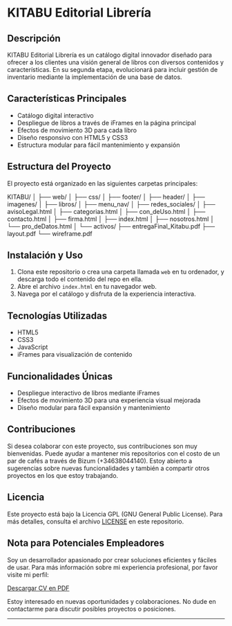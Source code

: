 # KITABU Editorial Librería

## Descripción
KITABU Editorial Librería es un catálogo digital innovador diseñado para ofrecer a los clientes una visión general de libros con diversos contenidos y características. En su segunda etapa, evolucionará para incluir gestión de inventario mediante la implementación de una base de datos.

## Características Principales
- Catálogo digital interactivo
- Despliegue de libros a través de iFrames en la página principal
- Efectos de movimiento 3D para cada libro
- Diseño responsivo con HTML5 y CSS3
- Estructura modular para fácil mantenimiento y expansión

## Estructura del Proyecto
El proyecto está organizado en las siguientes carpetas principales:

KITABU/
│
├── web/
│ ├── css/
│ ├── footer/
│ ├── header/
│ ├── imagenes/
│ ├── libros/
│ ├── menu_nav/
│ ├── redes_sociales/
│ ├── avisoLegal.html
│ ├── categorias.html
│ ├── con_deUso.html
│ ├── contacto.html
│ ├── firma.html
│ ├── index.html
│ ├── nosotros.html
│ └── pro_deDatos.html
│
└── activos/
├── entregaFinal_Kitabu.pdf
├── layout.pdf
└── wireframe.pdf



## Instalación y Uso
1. Clona este repositorio o crea una carpeta llamada `web` en tu ordenador, y descarga todo el contenido del repo en ella.
2. Abre el archivo `index.html` en tu navegador web.
3. Navega por el catálogo y disfruta de la experiencia interactiva.

## Tecnologías Utilizadas
- HTML5
- CSS3
- JavaScript
- iFrames para visualización de contenido

## Funcionalidades Únicas
- Despliegue interactivo de libros mediante iFrames
- Efectos de movimiento 3D para una experiencia visual mejorada
- Diseño modular para fácil expansión y mantenimiento

## Contribuciones
Si desea colaborar con este proyecto, sus contribuciones son muy bienvenidas. Puede ayudar a mantener mis repositorios con el costo de un par de cafés a través de Bizum (+34638044140). Estoy abierto a sugerencias sobre nuevas funcionalidades y también a compartir otros proyectos en los que estoy trabajando.

## Licencia
Este proyecto está bajo la Licencia GPL (GNU General Public License). Para más detalles, consulta el archivo [LICENSE](LICENSE) en este repositorio.

## Nota para Potenciales Empleadores
Soy un desarrollador apasionado por crear soluciones eficientes y fáciles de usar. Para más información sobre mi experiencia profesional, por favor visite mi perfil:

[Descargar CV en PDF](https://sites.google.com/view/cvmarcelomartinez/descarga-mi-cv-en-pdf)

Estoy interesado en nuevas oportunidades y colaboraciones. No dude en contactarme para discutir posibles proyectos o posiciones.

---
